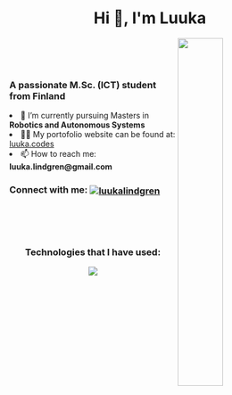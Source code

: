 <h1 align="center">Hi 👋, I'm Luuka</h1>
<img align="right" src="https://workchronicles.com/wp-content/uploads/2023/03/glimpse-of-the-future-01-2.png"  width="40%" />
<br/>
<br/>
<br/>


<h3 align="left">A passionate M.Sc. (ICT) student from Finland</h3>
<li align="left"> 🌱 I’m currently pursuing Masters in <b>Robotics and Autonomous Systems</b> </li>
<li align="left"> 👨‍💻 My portofolio website can be found at: <a href="https://www.luuka.codes" target="_blank">luuka.codes</a> </li>
<li align="left"> 📫 How to reach me: <b>luuka.lindgren@gmail.com</b> </li>


<h3 align="left">Connect with me: <a href="https://linkedin.com/in/luukalindgren" target="_blank"><img align="center" src="https://skillicons.dev/icons?i=linkedin" alt="luukalindgren" /></a></h3>


<br/>
<br/>
<br/>

<h3 align="center">Technologies that I have used:</h3>
 <p align="center">
  <a href="https://skillicons.dev">
    <img src="https://skillicons.dev/icons?i=js,react,py,nodejs,java,azure,bash,figma,supabase,mongodb,ps,postman,wordpress,webflow&perline=7" />
  </a>
</p>

